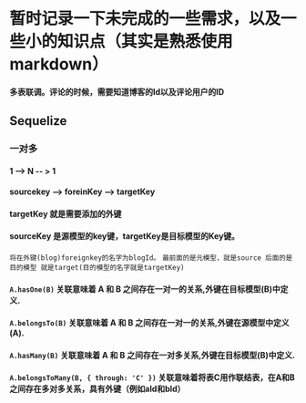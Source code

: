 # 暂时记录一下未完成的一些需求，以及一些小的知识点（其实是熟悉使用markdown）
#### 多表联调。评论的时候，需要知道博客的Id以及评论用户的ID

## Sequelize
### 一对多 
#### 1 -->              N          -- >             1
#### sourcekey  --> foreinKey  -->   targetKey
#### targetKey 就是需要添加的外键
#### sourceKey 是源模型的key键，targetKey是目标模型的Key键。

````将在外键(blog)foreignkey的名字为blogId。````
````最前面的是元模型，就是source 后面的是目的模型 就是target(目的模型的名字就是targetKey)````

#### ````A.hasOne(B)```` 关联意味着 A 和 B 之间存在一对一的关系,外键在目标模型(B)中定义.
#### ````A.belongsTo(B)```` 关联意味着 A 和 B 之间存在一对一的关系,外键在源模型中定义(A).
#### ````A.hasMany(B)```` 关联意味着 A 和 B 之间存在一对多关系,外键在目标模型(B)中定义. 
#### ````A.belongsToMany(B, { through: 'C' })```` 关联意味着将表C用作联结表，在A和B之间存在多对多关系，具有外键（例如aId和bId）
